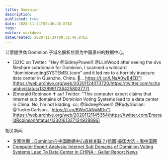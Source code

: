 ```yaml
---
title: Dominion
description: 
published: true
date: 2020-11-24T09:36:40.876Z
tags:
editor: markdown
dateCreated: 2020-11-24T09:36:40.876Z
---
```


计票提供商 Dominion 子域名解析位置为中国泉州的数据中心。

+ [321C on Twitter: "Hey @SidneyPowell1 @LLinWood after seeing the dvs fileshare subdomain for Dominion, I scanned a wildcard "dominionvotingSYSTEMS(.)com" and it led me to a horribly insecure data center in Quanzho, China. 🧐… https://t.co/LNaA0wB4ED"](https://web.archive.org/web/20201124073720/https://twitter.com/schaumby/status/1328991736425803777)
+ [Emerald Robinson ✝️ auf Twitter: "This computer expert claims that Internet sub domains of Dominion Voting Systems lead to a data center in China. No, I’m not kidding. cc: @SidneyPowell1 @RudyGiuliani @TuckerCarlson… https://t.co/BWxGANpMDn"](https://web.archive.org/web/20201121145354/https://twitter.com/EmeraldRobinson/status/1330161327134928896)

相关新闻

+ [专家惊爆：Dominion与中国数据中心直接关联？(组图)美国大选 - 看中国网](https://web.archive.org/web/20201122083242/https://www.secretchina.com/news/gb/2020/11/22/953395.html)
+ [Computer Expert Analysis: Internet Sub Domains of Dominion Voting Systems Lead To Data Center in CHINA - Geller Report News](https://web.archive.org/web/20201122155620/https://gellerreport.com/2020/11/computer-expert-analysis-internet-sub-domains-of-dominion-voting-systems-lead-to-data-center-in-china.html/)
